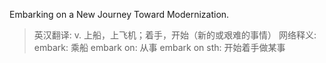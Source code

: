 Embarking on a New Journey Toward Modernization.
> 英汉翻译:
v. 上船，上飞机；着手，开始（新的或艰难的事情）
网络释义:
embark: 乘船
embark on: 从事
embark on sth: 开始着手做某事
